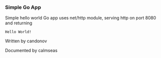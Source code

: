 ### Simple Go App

Simple hello world Go app uses net/http module, serving http on port 8080 and returning

```
Hello World!
```

Written by candonov

Documented by calmseas
